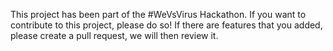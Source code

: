This project has been part of the #WeVsVirus Hackathon. If you want to contribute to this project, please do so! 
If there are features that you added, please create a pull request, we will then review it.
